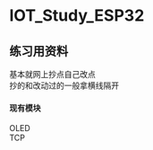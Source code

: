 # IOT_Study_ESP32
<h2/>练习用资料</h2>
基本就网上抄点自己改点</br>
抄的和改动过的一般拿横线隔开</br>
<h4/>现有模块</h4>
OLED</br>
TCP</br>
